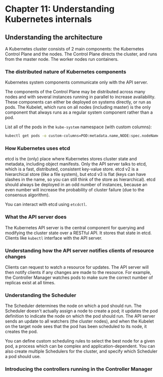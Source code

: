 # Chapter 11: Understanding Kubernetes internals

## Understanding the architecture

A Kubernetes cluster consists of 2 main components: the Kubernetes Control Plane and the nodes. The Control Plane directs the cluster, and runs from the master node. The worker nodes run containers.

### The distributed nature of Kubernetes components

Kubernetes system components communicate only with the API server.

The components of the Control Plane may be distributed across many nodes and with several instances running in parallel to increase availability. These components can either be deployed on systems directly, or run as pods. The Kubelet, which runs on all nodes (including master) is the only component that always runs as a regular system component rather than a pod.

List all of the pods in the `kube-system` namespace (with custom columns):

```bash
kubectl get pods -o custom-columns=POD:metadata.name,NODE:spec.nodeName --sort-by spec.nodeName -n kube-system
```

### How Kubernetes uses etcd

etcd is the (only) place where Kubernetes stores cluster state and metadata, including object manifests. Only the API server talks to etcd, which is a fast, distributed, consistent key-value store. etcd v2 is a hierarchical store (like a file system), but etcd v3 is flat (keys can have slashes in the name, so you can still think of the store as hierarchical). etcd should always be deployed in an odd number of instances, because an even number will increase the probability of cluster failure (due to the consensus algorithm).

You can interact with etcd using `etcdctl`.

### What the API server does

The Kubernetes API server is the central component for querying and modifying the cluster state over a RESTful API. It stores that state in etcd. Clients like `kubectl` interface with the API server.

### Understanding how the API server notifies clients of resource changes

Clients can request to watch a resource for updates. The API server will then notify clients if any changes are made to the resource. For example, the Controller Manager watches pods to make sure the correct number of replicas exist at all times.

### Understanding the Scheduler

The Scheduler determines the node on which a pod should run. The Scheduler doesn't actually assign a node to create a pod; it updates the pod definition to indicate the node on which the pod should run. The API server sends an update to all watchers (the cluster nodes), and when the Kubelet on the target node sees that the pod has been scheduled to its node, it creates the pod.

You can define custom scheduling rules to select the best node for a given pod, a process which can be complex and application-dependent. You can also create multiple Schedulers for the cluster, and specify which Scheduler a pod should use.

### Introducing the controllers running in the Controller Manager


